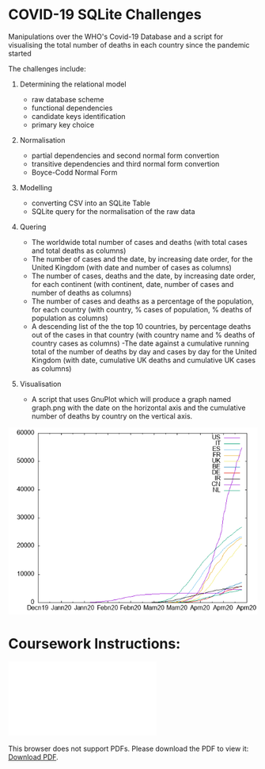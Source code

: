 # COVID-19 SQLite Challenges
Manipulations over the WHO's Covid-19 Database and a script for visualising the total number of deaths in each country since the pandemic started

The challenges include:
1. Determining the relational model
    - raw database scheme
    - functional dependencies
    - candidate keys identification
    - primary key choice
    
2. Normalisation
    - partial dependencies and second normal form convertion
    - transitive dependencies and third normal form convertion
    - Boyce-Codd Normal Form
  
3. Modelling 
    - converting CSV into an SQLite Table
    - SQLite query for the normalisation of the raw data
    
4. Quering
    - The worldwide total number of cases and deaths (with total cases and total deaths as columns)
    - The number of cases and the date, by increasing date order, for the United Kingdom (with date and number of cases as columns)
    - The number of cases, deaths and the date, by increasing date order, for each continent (with continent, date, number of cases and number of deaths as columns)
    - The number of cases and deaths as a percentage of the population, for each country (with country, % cases of population, % deaths of population as columns)
    - A descending list of the the top 10 countries, by percentage deaths out of the cases in that country (with country name and % deaths of country cases as columns)
    -The date against a cumulative running total of the number of deaths by day and cases by day for the United Kingdom (with date, cumulative UK deaths and cumulative UK cases as columns)
5. Visualisation
    - A script that uses GnuPlot which will produce a graph named graph.png with the date on the horizontal axis and the cumulative number of deaths by country on the vertical axis.
      

![A visualisation of the data using the plot.sh script](graph.png) 

# Coursework Instructions:

<object data="Instructions.pdf" type="application/pdf" width="700px" height="700px">
    <embed src="Instructions.pdf">
        <p>This browser does not support PDFs. Please download the PDF to view it: <a href="Instructions.pdf">Download PDF</a>.</p>
    </embed>
</object>
